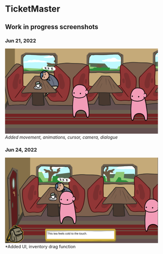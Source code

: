 # TicketMaster

## Work in progress screenshots

### Jun 21, 2022
![](Prog1.png)
*Added movement, animations, cursor, camera, dialogue*

### Jun 24, 2022
![](Prog2.png)
*Added UI, inventory drag function


